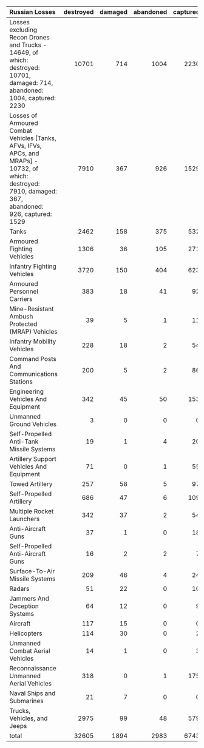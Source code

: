 | Russian Losses                                                                                                                                           |   destroyed |   damaged |   abandoned |   captured |   total |
|:---------------------------------------------------------------------------------------------------------------------------------------------------------|------------:|----------:|------------:|-----------:|--------:|
| Losses excluding Recon Drones and Trucks - 14649, of which: destroyed: 10701, damaged: 714, abandoned: 1004, captured: 2230                              |       10701 |       714 |        1004 |       2230 |   14649 |
| Losses of Armoured Combat Vehicles [Tanks, AFVs, IFVs, APCs, and MRAPs] - 10732, of which: destroyed: 7910, damaged: 367, abandoned: 926, captured: 1529 |        7910 |       367 |         926 |       1529 |   10732 |
| Tanks                                                                                                                                                    |        2462 |       158 |         375 |        532 |    3527 |
| Armoured Fighting Vehicles                                                                                                                               |        1306 |        36 |         105 |        271 |    1718 |
| Infantry Fighting Vehicles                                                                                                                               |        3720 |       150 |         404 |        623 |    4897 |
| Armoured Personnel Carriers                                                                                                                              |         383 |        18 |          41 |         92 |     534 |
| Mine-Resistant Ambush Protected  (MRAP) Vehicles                                                                                                         |          39 |         5 |           1 |         11 |      56 |
| Infantry Mobility Vehicles                                                                                                                               |         228 |        18 |           2 |         54 |     302 |
| Command Posts And Communications Stations                                                                                                                |         200 |         5 |           2 |         86 |     293 |
| Engineering Vehicles And Equipment                                                                                                                       |         342 |        45 |          50 |        153 |     590 |
| Unmanned Ground Vehicles                                                                                                                                 |           3 |         0 |           0 |          0 |       3 |
| Self-Propelled Anti-Tank Missile Systems                                                                                                                 |          19 |         1 |           4 |         20 |      44 |
| Artillery Support Vehicles And Equipment                                                                                                                 |          71 |         0 |           1 |         55 |     127 |
| Towed Artillery                                                                                                                                          |         257 |        58 |           5 |         97 |     417 |
| Self-Propelled Artillery                                                                                                                                 |         686 |        47 |           6 |        109 |     848 |
| Multiple Rocket Launchers                                                                                                                                |         342 |        37 |           2 |         54 |     435 |
| Anti-Aircraft Guns                                                                                                                                       |          37 |         1 |           0 |         18 |      56 |
| Self-Propelled Anti-Aircraft Guns                                                                                                                        |          16 |         2 |           2 |          7 |      27 |
| Surface-To-Air Missile Systems                                                                                                                           |         209 |        46 |           4 |         24 |     283 |
| Radars                                                                                                                                                   |          51 |        22 |           0 |         10 |      83 |
| Jammers And Deception Systems                                                                                                                            |          64 |        12 |           0 |          9 |      85 |
| Aircraft                                                                                                                                                 |         117 |        15 |           0 |          0 |     132 |
| Helicopters                                                                                                                                              |         114 |        30 |           0 |          2 |     146 |
| Unmanned Combat Aerial Vehicles                                                                                                                          |          14 |         1 |           0 |          3 |      18 |
| Reconnaissance Unmanned Aerial Vehicles                                                                                                                  |         318 |         0 |           1 |        175 |     494 |
| Naval Ships and Submarines                                                                                                                               |          21 |         7 |           0 |          0 |      28 |
| Trucks, Vehicles, and Jeeps                                                                                                                              |        2975 |        99 |          48 |        579 |    3701 |
| total                                                                                                                                                    |       32605 |      1894 |        2983 |       6743 |   44225 |